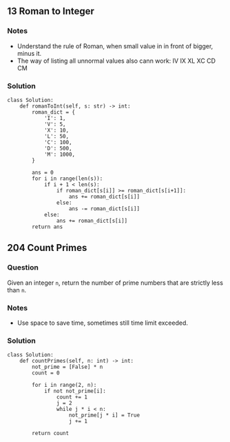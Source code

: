 ## 13 Roman to Integer
### Notes
- Understand the rule of Roman, when small value in in front of bigger, minus it.
- The way of listing all unnormal values also cann work: IV IX XL XC CD CM
### Solution
```
class Solution:
    def romanToInt(self, s: str) -> int:
        roman_dict = {
            'I': 1,
            'V': 5,
            'X': 10,
            'L': 50,
            'C': 100,
            'D': 500,
            'M': 1000,
        }

        ans = 0
        for i in range(len(s)):
            if i + 1 < len(s):
                if roman_dict[s[i]] >= roman_dict[s[i+1]]:
                    ans += roman_dict[s[i]]
                else:
                    ans -= roman_dict[s[i]]
            else:
                ans += roman_dict[s[i]]
        return ans
```


## 204 Count Primes
### Question
Given an integer `n`, return the number of prime numbers that are strictly less than `n`.
### Notes
- Use space to save time, sometimes still time limit exceeded.
### Solution
```
class Solution:
    def countPrimes(self, n: int) -> int:
        not_prime = [False] * n
        count = 0

        for i in range(2, n):
            if not not_prime[i]:
                count += 1
                j = 2
                while j * i < n:
                    not_prime[j * i] = True
                    j += 1   
             
        return count
            
```